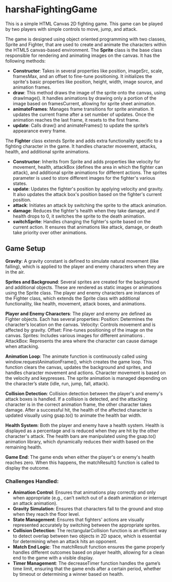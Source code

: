 # harshaFightingGame

This is a simple HTML Canvas 2D fighting game. 
This game can be played by two players with simple controls to move, jump, and attack.

The game is designed using object oriented programming with two classes, Sprite and Fighter, that are used to create and animate the characters within the HTML5 canvas-based environment.
The **Sprite** class is the base class responsible for rendering and animating images on the canvas. It has the following methods:
- **Constructor**: Takes in several properties like position, imageSrc, scale, framesMax, and an offset to fine-tune positioning. It initializes the sprite's basic properties like position, height, width, image source, and animation frames.
- **draw**: This method draws the image of the sprite onto the canvas, using drawImage(). It handles animations by drawing only a portion of the image based on framesCurrent, allowing for sprite sheet animation.
- **animateFrames**: Manages frame transitions for sprite animation. It updates the current frame after a set number of updates. Once the animation reaches the last frame, it resets to the first frame.
- **update**: Calls draw() and animateFrames() to update the sprite’s appearance every frame.

The **Fighter** class extends Sprite and adds extra functionality specific to a fighting character in the game. It handles character movement, attacks, health, and additional sprite animations.
- **Constructor**: Inherits from Sprite and adds properties like velocity for movement, health, attackBox (defines the area in which the fighter can attack), and additional sprite animations for different actions. The sprites parameter is used to store different images for the fighter's various states.
- **update**: Updates the fighter's position by applying velocity and gravity. It also updates the attack box's position based on the fighter's current position.
- **attack**: Initiates an attack by switching the sprite to the attack animation.
- **damage**: Reduces the fighter's health when they take damage, and if health drops to 0, it switches the sprite to the death animation.
- **switchSprite**: Handles changing the fighter's sprite based on the current action. It ensures that animations like attack, damage, or death take priority over other animations.

## Game Setup

**Gravity**:
A gravity constant is defined to simulate natural movement (like falling), which is applied to the player and enemy characters when they are in the air.

**Sprites and Background**:
Several sprites are created for the background and additional objects. These are rendered as static images or animations using the Sprite class.
The player and enemy characters are instances of the Fighter class, which extends the Sprite class with additional functionality, like health, movement, attack boxes, and animations.

**Player and Enemy Characters**:
The player and enemy are defined as Fighter objects. Each has several properties:
Position: Determines the character’s location on the canvas.
Velocity: Controls movement and is affected by gravity.
Offset: Fine-tunes positioning of the image on the canvas.
Sprites: Includes various images for different animations .
AttackBox: Represents the area where the character can cause damage when attacking.

**Animation Loop**:
The animate function is continuously called using window.requestAnimationFrame(), which creates the game loop.
This function clears the canvas, updates the background and sprites, and handles character movement and actions.
Character movement is based on the velocity and keypresses. The sprite animation is managed depending on the character’s state (idle, run, jump, fall, attack).

**Collision Detection**:
Collision detection between the player's and enemy's attack boxes is handled. If a collision is detected, and the attacking character is in the correct animation frame, the other character takes damage.
After a successful hit, the health of the affected character is updated visually using gsap.to() to animate the health bar width.

**Health System**:
Both the player and enemy have a health system. Health is displayed as a percentage and is reduced when they are hit by the other character's attack.
The health bars are manipulated using the gsap.to() animation library, which dynamically reduces their width based on the remaining health.

**Game End**:
The game ends when either the player's or enemy's health reaches zero. When this happens, the matchResult() function is called to display the outcome.

### Challenges Handled:
- **Animation Control**: Ensures that animations play correctly and only when appropriate (e.g., can’t switch out of a death animation or interrupt an attack animation).
- **Gravity Simulation**: Ensures that characters fall to the ground and stop when they reach the floor level.
- **State Management**: Ensures that fighters' actions are visually represented accurately by switching between the appropriate sprites.
- **Collision Detection**: The rectangularCollision function is an efficient way to detect overlap between two objects in 2D space, which is essential for determining when an attack hits an opponent.
- **Match End Logic**: The matchResult function ensures the game properly handles different outcomes based on player health, allowing for a clean end to the game with a visible display.
- **Timer Management**: The decreaseTimer function handles the game’s time limit, ensuring that the game ends after a certain period, whether by timeout or determining a winner based on health.
